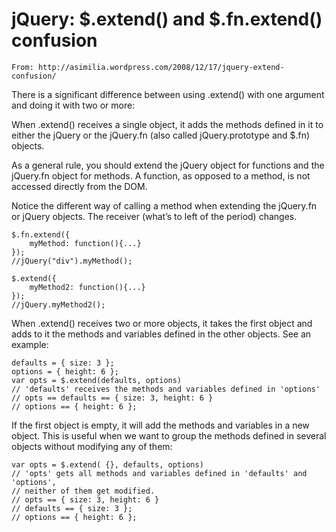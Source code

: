 # jQuery: $.extend() and $.fn.extend() confusion
	From: http://asimilia.wordpress.com/2008/12/17/jquery-extend-confusion/

There is a significant difference between using .extend() with one argument and doing it with two or more:

When .extend() receives a single object, it adds the methods defined in it to either the jQuery or the jQuery.fn (also called jQuery.prototype and $.fn) objects.

As a general rule, you should extend the jQuery object for functions and the jQuery.fn object for methods. A function, as opposed to a method, is not accessed directly from the DOM.

Notice the different way of calling a method when extending the jQuery.fn or jQuery objects. The receiver (what’s to left of the period) changes.

	$.fn.extend({
		myMethod: function(){...}
	});
	//jQuery("div").myMethod();

	$.extend({
		myMethod2: function(){...}
	});
	//jQuery.myMethod2();

When .extend() receives two or more objects, it takes the first object and adds to it the methods and variables defined in the other objects. See an example:

	defaults = { size: 3 };
	options = { height: 6 };
	var opts = $.extend(defaults, options)
	// 'defaults' receives the methods and variables defined in 'options'
	// opts == defaults == { size: 3, height: 6 }
	// options == { height: 6 };

If the first object is empty, it will add the methods and variables in a new object. This is useful when we want to group the methods defined in several objects without modifying any of them:

	var opts = $.extend( {}, defaults, options)
	// 'opts' gets all methods and variables defined in 'defaults' and 'options',
	// neither of them get modified.
	// opts == { size: 3, height: 6 }
	// defaults == { size: 3 };
	// options == { height: 6 };